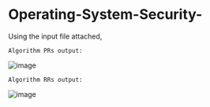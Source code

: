# Operating-System-Security-

Using the input file attached, 

``Algorithm PRs output:``


![image](https://user-images.githubusercontent.com/84410099/163497034-85f62b3b-db6a-417f-a09b-210f8b711afe.png)



``Algorithm RRs output:``

![image](https://user-images.githubusercontent.com/84410099/163497077-d2b323f2-7d38-4166-b2f1-60c36255ab30.png)
